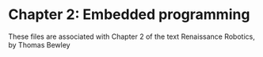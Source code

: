 # Chapter 2: Embedded programming
These files are associated with Chapter 2 of the text Renaissance Robotics, by Thomas Bewley
